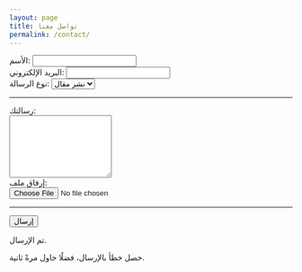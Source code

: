```yaml
---
layout: page
title: تواصل معنا
permalink: /contact/
---
```

<!-- https://medium.com/getform-all-about/how-to-add-a-contact-form-to-your-jekyll-website-6c61e811bdee -->

<form accept-charset="UTF-8" action="https://getform.io/f/1ebf002f-3f03-4db0-9862-25181f55a94d" method="POST" enctype="multipart/form-data" target="_blank" class="formID">
<div class="form-box">
    <div class="form-group">
        <div class="form-group">
            <label>الأسم:</label>
            <input type="text" name="name" class="form-control" required="required">
        </div>
        <label required="required">البريد الإلكتروني:</label>
        <input type="email" name="email" class="form-control">
    </div>
    <div class="form-group">
        <label>نوع الرسالة:</label>
        <select class="form-control" name="Category" required="required">
            <option>نشر مقال</option>
            <option>إقتراح</option>
            <option>شكوى</option>
            <option>أخرى</option>
        </select>
    </div>
    <hr>
    <div class="form-group mt-3">
        <label>رسالتك:</label>
<br><textarea type="text" name="message" class="form-control" required="required" rows="7"></textarea>
    </div>
    <div class="form-group mt-3">
        <label class="mr-2">إرفاق ملف:</label><br>
        <input type="file" name="file">
    </div>
    <hr>
        <button type="submit" class="btn btn-secondary">إرسال</button>
    <p class="success">تم الإرسال.</p>
    <p class="fail">حصل خطأ بالإرسال، فضلًا حاول مرةً ثانية.</p>
</div>
</form>
<script src="https://ajax.googleapis.com/ajax/libs/jquery/3.4.1/jquery.min.js"></script> <script type="text/javascript">
$(".formID").submit(function(e){
  e.preventDefault();
  var action = $(this).attr("action");
  $.ajax({
    type: "POST",
    url: action,
    crossDomain: true,
    data: new FormData(this),
    dataType: "json",
    contentType: "multipart/form-data",
    processData: false,
    contentType: false,
    headers: {
      "Accept": "application/json"
    }
  }).done(function() {
     $(".success").addClass("is-active");
     $(".fail").removeClass("is-active");
  }).fail(function() {
     $(".fail").addClass("is-active");
     $(".success").removeClass("is-active");
  });
});
</script>
